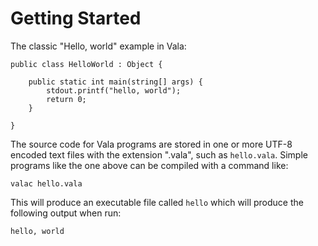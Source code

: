 # Getting Started

The classic "Hello, world" example in Vala:

```vala
public class HelloWorld : Object {

    public static int main(string[] args) {
        stdout.printf("hello, world");
        return 0;
    } 
    
}
```

The source code for Vala programs are stored in one or more UTF-8 encoded text files with the extension ".vala", such as `hello.vala`. Simple programs like the one above can be compiled with a command like:

`valac hello.vala`

This will produce an executable file called `hello` which will produce the following output when run:

`hello, world`


